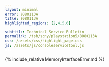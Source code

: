 ```yaml
---
layout: minimal
error: 8080113A
title: 8080113A
highlighted_regions: [2,4,5,6]

subtitle: Technical Service Bulletin
permalink: /tsb/sony/playstation5/8080113A
css: /assets/css/highlight_page.css
js: /assets/js/consoleservicetool.js
---
```


{% include_relative MemoryInterfaceError.md %}
